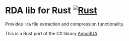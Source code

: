 # RDA lib for Rust [![Rust](https://github.com/awegsche/rda/actions/workflows/rust.yml/badge.svg)](https://github.com/awegsche/rda/actions/workflows/rust.yml)

Provides `rda` file extraction and compression functionality.

This is a Rust port of the C# library [AnnoRDA](https://github.com/lysanntranvouez/AnnoRDA).
